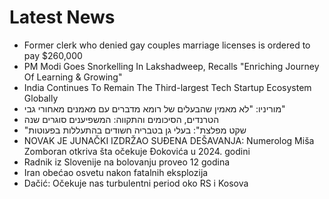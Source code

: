 # Latest News
-  Former clerk who denied gay couples marriage licenses is ordered to pay $260,000
-  PM Modi Goes Snorkelling In Lakshadweep, Recalls "Enriching Journey Of Learning & Growing"
-  India Continues To Remain The Third-largest Tech Startup Ecosystem Globally
-  מוריניו: "לא מאמין שהבעלים של רומא מדברים עם מאמנים מאחורי גבי"
-  הטרנדים, הסיכומים והתקווה: המשפיענים סוגרים שנה
-  "שקט מפלצת": בעלי גן בטבריה חשודים בהתעללות בפעוטות
-  NOVAK JE JUNAČKI IZDRŽAO SUĐENA DEŠAVANJA: Numerolog Miša Zomboran otkriva šta očekuje Đokovića u 2024. godini
-  Radnik iz Slovenije na bolovanju proveo 12 godina
-  Iran obećao osvetu nakon fatalnih eksplozija
-  Dačić: Očekuje nas turbulentni period oko RS i Kosova
